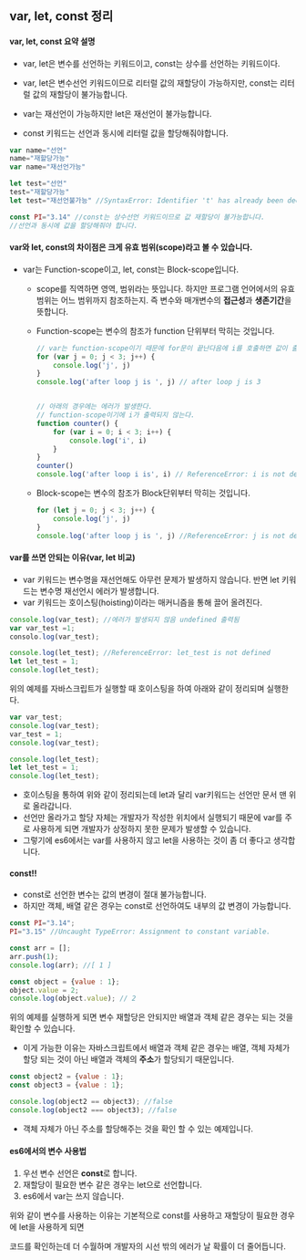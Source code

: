 ## var, let, const  정리

#### var, let, const 요약 설명

- var, let은 변수를 선언하는 키워드이고, const는 상수를 선언하는 키워드이다. 

- var, let은 변수선언 키워드이므로 리터럴 값의 재할당이 가능하지만, const는 리터럴 값의 재할당이 불가능합니다.
- var는 재선언이 가능하지만 let은 재선언이 불가능합니다. 
- const 키워드는 선언과 동시에 리터럴 값을 할당해줘야합니다.

```javascript
var name="선언"
name="재할당가능"
var name="재선언가능"

let test="선언"
test="재할당가능"
let test="재선언불가능" //SyntaxError: Identifier 't' has already been declared

const PI="3.14" //const는 상수선언 키워드이므로 값 재할당이 불가능합니다.
//선언과 동시에 값을 할당해줘야 합니다.
```



#### var와 let, const의 차이점은 크게 유효 범위(scope)라고 볼 수 있습니다. 

- var는 Function-scope이고, let, const는 Block-scope입니다.

  - scope를 직역하면 영역, 범위라는 뜻입니다. 하지만 프로그램 언어에서의 유효범위는 어느 범위까지 참조하는지. 즉 변수와 매개변수의 **접근성**과 **생존기간**을 뜻합니다.

  - Function-scope는 변수의 참조가 function 단위부터 막히는 것입니다.

    ```javascript
    // var는 function-scope이기 때문에 for문이 끝난다음에 i를 호출하면 값이 출력이 잘 된다.
    for (var j = 0; j < 3; j++) {
        console.log('j', j)
    }
    console.log('after loop j is ', j) // after loop j is 3
    
    
    // 아래의 경우에는 에러가 발생한다.
    // function-scope이기에 i가 출력되지 않는다.
    function counter() {
        for (var i = 0; i < 3; i++) {
            console.log('i', i)
        }
    }
    counter()
    console.log('after loop i is', i) // ReferenceError: i is not defined
    ```

    

  - Block-scope는 변수의 참조가 Block단위부터 막히는 것입니다. 

    ```javascript
    for (let j = 0; j < 3; j++) {
        console.log('j', j)
    }
    console.log('after loop j is ', j) //ReferenceError: j is not defined
    ```



#### var를 쓰면 안되는 이유(var, let 비교)

- var 키워드는 변수명을 재선언해도 아무런 문제가 발생하지 않습니다.
  반면 let 키워드는 변수명 재선언시 에러가 발생합니다.
- var 키워드는 호이스팅(hoisting)이라는 매커니즘을 통해 끌어 올려진다. 

``` javascript
console.log(var_test); //에러가 발생되지 않음 undefined 출력됨
var var_test =1;
consolo.log(var_test);

console.log(let_test); //ReferenceError: let_test is not defined
let let_test = 1;
console.log(let_test);
```

위의 예제를 자바스크립트가 실행할 때 호이스팅을 하여 아래와 같이 정리되며 실행한다.

```javascript
var var_test;
console.log(var_test);
var_test = 1;
console.log(var_test);

console.log(let_test);
let let_test = 1;
console.log(let_test);
```

- 호이스팅을 통하여 위와 같이 정리되는데 let과 달리 var키워드는 선언만 문서 맨 위로 올라갑니다. 
- 선언만 올라가고 할당 자체는 개발자가 작성한 위치에서 실행되기 때문에 var를 주로 사용하게 되면 개발자가 상정하지 못한 문제가 발생할 수 있습니다. 
- 그렇기에 es6에서는 var를 사용하지 않고 let을 사용하는 것이 좀 더 좋다고 생각합니다. 



#### const!!

- const로 선언한 변수는 값의 변경이 절대 불가능합니다.
- 하지만 객체, 배열 같은 경우는 const로 선언하여도 내부의 값 변경이 가능합니다.

``` javascript
const PI="3.14";
PI="3.15" //Uncaught TypeError: Assignment to constant variable.

const arr = [];
arr.push(1);
console.log(arr); //[ 1 ]

const object = {value : 1};
object.value = 2;
console.log(object.value); // 2
```

위의 예제를 실행하게 되면 변수 재할당은 안되지만 배열과 객체 같은 경우는 되는 것을 확인할 수 있습니다. 

- 이게 가능한 이유는 자바스크립트에서 배열과 객체 같은 경우는 배열, 객체 자체가 할당 되는 것이 아닌 
  배열과 객체의 **주소**가 할당되기 때문입니다. 

```javascript
const object2 = {value : 1};
const object3 = {value : 1};

console.log(object2 == object3); //false
console.log(object2 === object3); //false
```

- 객체 자체가 아닌 주소를 할당해주는 것을 확인 할 수 있는 예제입니다. 



#### es6에서의 변수 사용법

1. 우선 변수 선언은 **const**로 합니다.
2. 재할당이 필요한 변수 같은 경우는 let으로 선언합니다.
3. es6에서 var는 쓰지 않습니다. 

위와 같이 변수를 사용하는 이유는 기본적으로 const를 사용하고 재할당이 필요한 경우에 let을 사용하게 되면 

코드를 확인하는데 더 수월하며 개발자의 시선 밖의 에러가 날 확률이 더 줄어듭니다.
